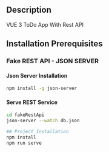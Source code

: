  ## Description
 VUE 3 ToDo App With Rest API
 ## Installation Prerequisites
 ### Fake REST API - JSON SERVER
 #### Json Server Installation
 ```sh
npm install -g json-server
```
 #### Serve REST Service
 ```sh
cd fakeRestApi
json-server --watch db.json

## Project Installation
npm install
npm run serve
```

